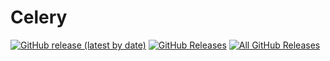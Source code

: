 # Celery

<p>
  <a href="https://github.com/sten-code/Celery/releases/latest"><img alt="GitHub release (latest by date)" src="https://img.shields.io/github/v/tag/sten-code/Celery?color=19e2e2&label=latest&logo=github"></a>
  <a href="https://github.com/sten-code/Celery/releases/latest"><img alt="GitHub Releases" src="https://img.shields.io/github/downloads/sten-code/Celery/latest/total?color=19e2e2&label=downloads&logo=github"></a>
  <a href="https://github.com/sten-code/Celery/releases"><img alt="All GitHub Releases" src="https://img.shields.io/github/downloads/sten-code/Celery/total?color=19e2e2&label=total%20downloads&logo=github"></a>
</p>

